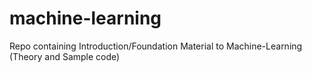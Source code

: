 # machine-learning
Repo containing Introduction/Foundation Material to Machine-Learning (Theory and Sample code)
